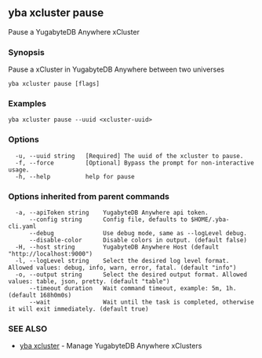 ## yba xcluster pause

Pause a YugabyteDB Anywhere xCluster

### Synopsis

Pause a xCluster in YugabyteDB Anywhere between two universes

```
yba xcluster pause [flags]
```

### Examples

```
yba xcluster pause --uuid <xcluster-uuid>
```

### Options

```
  -u, --uuid string   [Required] The uuid of the xcluster to pause.
  -f, --force         [Optional] Bypass the prompt for non-interactive usage.
  -h, --help          help for pause
```

### Options inherited from parent commands

```
  -a, --apiToken string    YugabyteDB Anywhere api token.
      --config string      Config file, defaults to $HOME/.yba-cli.yaml
      --debug              Use debug mode, same as --logLevel debug.
      --disable-color      Disable colors in output. (default false)
  -H, --host string        YugabyteDB Anywhere Host (default "http://localhost:9000")
  -l, --logLevel string    Select the desired log level format. Allowed values: debug, info, warn, error, fatal. (default "info")
  -o, --output string      Select the desired output format. Allowed values: table, json, pretty. (default "table")
      --timeout duration   Wait command timeout, example: 5m, 1h. (default 168h0m0s)
      --wait               Wait until the task is completed, otherwise it will exit immediately. (default true)
```

### SEE ALSO

* [yba xcluster](yba_xcluster.md)	 - Manage YugabyteDB Anywhere xClusters

